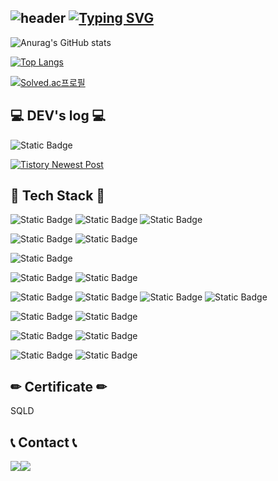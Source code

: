![header](https://capsule-render.vercel.app/api?type=waving&color=86E9DC&text=&animation=twinkling&height=80)
[![Typing SVG](https://readme-typing-svg.demolab.com?font=Alkatra&weight=500&size=45&duration=3500&pause=3&color=86E9DC&center=false&vCenter=false&multiline=true&repeat=true&width=1000&height=100&lines=Welcome+to+gmkil11's+GitHub!👋)](https://git.io/typing-svg)
---

![Anurag's GitHub stats](https://github-readme-stats.vercel.app/api?username=gmkil11&show_icons=true)


[![Top Langs](https://github-readme-stats.vercel.app/api/top-langs/?username=gmkil11&layout=compact&card_width=445&hide=html,css)](https://github.com/gmkil11/github-readme-stats)

[![Solved.ac프로필](http://mazassumnida.wtf/api/v2/generate_badge?boj=gmkil11)](https://solved.ac/gmkil11)


## 💻 DEV's log 💻

![Static Badge](https://img.shields.io/badge/devmusi's%20Tistory-brightgreen?style=for-the-badge&logo=tistory&logoColor=%23ffffff&color=%23fc5b4a&link=https%3A%2F%2Fdevmusi.tistory.com%2F)

[![Tistory Newest Post](https://tistory-readme-stats.vercel.app/api?name=devmusi)](https://github.com/MoonJuhan/tistory-readme-stats)

 ## 🔨 Tech Stack 🔨
![Static Badge](https://img.shields.io/badge/Java-007396.svg?&style=for-the-badge&logo=Java&logoColor=white)
![Static Badge](https://img.shields.io/badge/spring-6DB33F?style=for-the-badge&logo=spring&logoColor=white)
![Static Badge](https://img.shields.io/badge/spring_boot-6DB33F?style=for-the-badge&logo=spring%20boot&logoColor=white)

![Static Badge](https://img.shields.io/badge/PYTHONE-%233776AB?style=for-the-badge&logo=python&logoColor=white)
![Static Badge](https://img.shields.io/badge/openCV-5C3EE8?style=for-the-badge&logo=opencv&logoColor=white)

![Static Badge](https://img.shields.io/badge/java_script-F7DF1E?style=for-the-badge&logo=javascript&logoColor=white)

![Static Badge](https://img.shields.io/badge/oracle-F80000?style=for-the-badge&logo=oracle&logoColor=white)
![Static Badge](https://img.shields.io/badge/FIRE_BASE-FFCA28?style=for-the-badge&logo=FIREBASE&logoColor=white)


![Static Badge](https://img.shields.io/badge/HTML5-E34F26?style=for-the-badge&logo=html5&logoColor=white)
![Static Badge](https://img.shields.io/badge/CSS-1572B6?style=for-the-badge&logo=CSS3&logoColor=white)
![Static Badge](https://img.shields.io/badge/thymeleaf-005F0F?style=for-the-badge&logo=thymeleaf&logoColor=white)
![Static Badge](https://img.shields.io/badge/react-61DAFB?style=for-the-badge&logo=react&logoColor=white)


![Static Badge](https://img.shields.io/badge/dart-brightgreen?style=for-the-badge&logo=dart&color=%230175C2)
![Static Badge](https://img.shields.io/badge/flutter-brightgreen?style=for-the-badge&logo=flutter&color=%2302569B)


![Static Badge](https://img.shields.io/badge/GIT-%23F05032?style=for-the-badge&logo=git&logoColor=white)
![Static Badge](https://img.shields.io/badge/FIGMA-F24E1E?style=for-the-badge&logo=FIGMA&logoColor=white)


![Static Badge](https://img.shields.io/badge/intellij-FE275D?style=for-the-badge&logo=intellijidea&logoColor=white)
![Static Badge](https://img.shields.io/badge/vs_code-007ACC?style=for-the-badge&logo=visualstudiocode&logoColor=white)

## ✏ Certificate ✏
  SQLD

## 📞 Contact 📞
 <div style="display:flex; flex-direction:row;">
      <a href="https://www.instagram.com/m_24g.k/">
          <img src="https://img.shields.io/badge/Instagram-E4405F?style=for-the-badge&logo=Instagram&logoColor=white"> 
      </a>
      <a href="mailto:mkkil4451@gmail.com">
          <img src="https://img.shields.io/badge/Gmail-EA4335?style=for-the-badge&logo=Gmail&logoColor=white"> 
      </a>
  </div><br>

